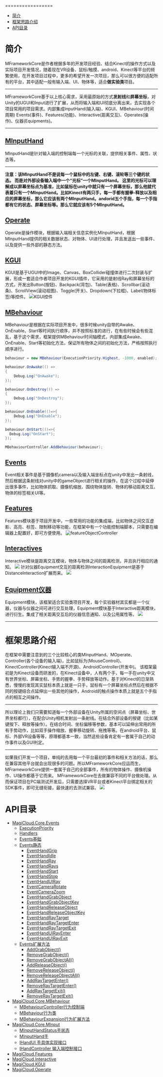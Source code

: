 
=================

   * [简介](#简介)
   * [框架思路介绍](#框架思路介绍)
   * [API目录](#api目录)

# 简介
MFrameworkCore是作者根据多年的开发项目经验、结合Kinect的操作方式以及实际项目开发情况，随着现在VR设备、鼠标/触摸、android、Kinect等平台的频繁使用，在开发项目过程中，更多的希望开发一次项目，那么可以很方便的适配所有的平台，其中适配一般有输入端、UI、物体等，适合**做实验类**项目。

* * *

MFrameworkCore基于以上核心需求，采用最原始的方式**发射线**和**屏幕坐标**，对Unity的UGUI和Input进行了扩展，从而将输入端和UI彻底分离出来，去实现各个项目常用的项目需求。内部集成InputHand(输入端)、KGUI、MBehaviour(时间周期)
Events(事件)、Features(功能)、Interactive(距离交互)、Operates(操作)、仪器(Equipments)。

* * *

## [MInputHand](https://github.com/iothua/MFrameworkCore/wiki/MagiCloud.Core.MInput#MInputHand)
MInputHand是针对输入端的控制端每一个光标的关联，提供相关事件、属性、状态等。
* * *
**注意：该MInputHand不是说每一个鼠标中的左键、右键、滚轮等三个键的状态。 而是对外部设备输入端中一个“光标”一个MInputHand。 这里的光标可以理解成以屏幕坐标点为基准，比如鼠标在unity中就只有一个屏幕坐标，那么他就代表着只有一个MInputHand。比如Kinect有两只手，每一手都有握拳-释放以及相应的屏幕坐标，那么它应该有两个MInputHand。andorid五个手指，每一个手指都有它的状态、屏幕坐标等。那么它就应该有5个MInputHand。**

## [Operate](https://github.com/iothua/MFrameworkCore/wiki/MagiCloud.Operate)
Operate是操作模块，根据输入端相关信息实例化MInputHand，根据MInputHand提供的相关数据状态、对物体、UI进行处理，并且发送出一些事件、以及提供一些外部的静态方法。

## [KGUI](https://github.com/iothua/MFrameworkCore/wiki/MagiCloud.KGUI)
KGUI是基于UGUI中的Image、Canvas、BoxCollider碰撞体进行二次封装与扩展，形成一套适合作者项目开发的KGUI插件，它采用的是射线Ray和屏幕坐标的方式，开发出Button(按钮)、Backpack(背包)、Table(表格)、Scrollbar(滚动条)、ScrollView(滚动视图)、Toggle(开关)、Dropdown(下拉框)、Label(物体标签)等控件。
![KGUI控件](https://github.com/iothua/MFrameworkCore/blob/develop/WikiPng/kgui/kgui_control.jpg)

## [MBehaviour](https://github.com/iothua/MFrameworkCore/wiki/MagiCloud.Core.MBehaviour)
MBehaviour是根据在实际项目开发中，很多时候unity自带的Awake、OnEnable、Start等时间执行顺序，并不按照标准的进行，在有些时候会有些混乱，基于这个需求，框架提供MBehaviour时间轴模式，内部集成Awake、OnEnable、Start等初始化方法，保证所有物体之间的初始化方法，严格按照执行顺序进行。

```cs
behaviour = new MBehaviour(ExecutionPriority.Highest, -1000, enabled);

behaviour.OnAwake(() =>
{
    Debug.Log("OnAwake");
});

behaviour.OnDestroy(() =>
{
    Debug.Log("OnDestroy");
});

behaviour.OnEnable(()=>{
    Debug.Log("OnEnable");
});

behaviour.OnStart(()=>{
  Debug.Log("OnStart");
});

MBehaviourController.AddBehaviour(behaviour);
```

## [Events](https://github.com/iothua/MFrameworkCore/wiki/MagiCloud.Core.Events#Events静态)
Event相关事件是基于摄像机camera以及输入端坐标点在unity中发出一条射线，然后根据这条射线对unity中的gameObject进行相关的操作，在这个过程中延伸出很多事件，比如物体抓取、摄像机缩放、围绕物体旋转、物体的移动距离交互、物体的标签相关UI等。
##  [Features](https://github.com/iothua/MFrameworkCore/wiki/MagiCloud.Features)
Features模块基于项目开发中，一些常用的功能的集成端，比如物体之间交互虚影、高亮、标签、限制移动等功能，在框架中有一个功能控制端脚本，只需要在编辑器上配置好，即可方便使用。
![featureObjectController](https://github.com/iothua/MFrameworkCore/blob/develop/WikiPng/featureObjectController.jpg)
##  [Interactives](https://github.com/iothua/MFrameworkCore/wiki/MagiCloud.Interactive)
Interactive模块是距离交互模块，物体与物体之间的距离检测，并且执行相应的通知。
![](https://github.com/iothua/MFrameworkCore/blob/develop/WikiPng/distanceIntecation.jpg)
针对仪器Equipment交互的距离检测InteractionEquipment是基于DistanceInteraction扩展而来。
![](https://github.com/iothua/MFrameworkCore/blob/develop/WikiPng/interactionEquipment.jpg)
## [Equipment仪器](https://github.com/iothua/MFrameworkCore/wiki/MagiCloud.Features#%E4%BB%AA%E5%99%A8%E7%AB%AFequipmentbase)
Equipment模块，该框架适合实验类项目开发，每个实验器材其实都是一个仪器，仪器与仪器之间可进行交互处理，Equipment模块基于Interactive距离模块，进行衍生。集成了相关距离交互后的仪器信息通知、以及公用属性等。
![](https://github.com/iothua/MFrameworkCore/blob/develop/WikiPng/equipmentBase.png)

* * *

# 框架思路介绍
在框架中需要注意到的三个比较核心的类MInputHand、MOperate、Controller(各个设备的输入端)，比如鼠标为(MouseControll)、KinectController(Kinect输入端不开源)、AndroidController(开发中)。
该框架最初是为Kinect设备而研发的，在Kinect设备中，人有两个手，每一手在unity中又有世界坐标、屏幕坐标、手势的握拳、手势释放等动作。基于对Kinect的日渐熟悉，慢慢的发现其实鼠标本质上就是一只手，鼠标有一个屏幕坐标点然后在根据不同的按键结合点延伸出一些其他的操作，Android的触点操作本质上就是五个手指点的相互之间操作。

* * *

所以理论上我们只需要知道每一个外部设备在Unity所属的空间点（屏幕坐标、世界坐标都行），在配合Unity相机发射出一条射线。在结合外部设备的按键（比如某键按下、释放等操作）。在结合时间、坐标偏移等参数，基本可以延伸出常用的所有手势动作，比如双手操作缩放、握拳移动旋转、拖拽等等。在android平台、鼠标、外部VR设备等等，原理都基本一致，当然这些设备肯定有一套属于自己的动作事件以及GUI判定。

* * *

如果我们开发一个项目，单纯的去用每一个平台最初的事件和相关方法的话，那么在兼容其他平台就会出现很多的问题。所以MFrameworkCore应运而生，MFrameworkCore提供一套属于自己的全部事件，所有的物体操作、摄像机操作、UI操作都基于它而来。 MFrameworkCore在去做兼容不同的平台做处理。从而保证项目在PC端测试开发后，只需要选择VR平台或者Kinect平台绑定相关的SDK事件，即可无缝衔接，最快速的去测试兼容。
![](https://github.com/iothua/MFrameworkCore/blob/develop/WikiPng/%E7%BB%93%E6%9E%84%E5%9B%BE.jpg)

API目录
=================
* [MagiCloud.Core.Events](https://github.com/iothua/MFrameworkCore/wiki/MagiCloud.Core.Events)
   * [ExecutionPriority](https://github.com/iothua/MFrameworkCore/wiki/MagiCloud.Core.Events#executionpriority)
   * [Handlers](https://github.com/iothua/MFrameworkCore/wiki/MagiCloud.Core.Events#handlers) 
   * [Events基础](https://github.com/iothua/MFrameworkCore/wiki/MagiCloud.Core.Events#events基础) 
   * [Events静态](https://github.com/iothua/MFrameworkCore/wiki/MagiCloud.Core.Events#events静态)
      * [EventHandGrip](https://github.com/iothua/MFrameworkCore/wiki/MagiCloud.Core.Events#eventhandgrip)
      * [EventHandIdle](https://github.com/iothua/MFrameworkCore/wiki/MagiCloud.Core.Events#eventhandidle)
      * [EventHandRay](https://github.com/iothua/MFrameworkCore/wiki/MagiCloud.Core.Events#eventhandray)
      * [EventHandRays](https://github.com/iothua/MFrameworkCore/wiki/MagiCloud.Core.Events#eventhandrays)
      * [EventHandStart](https://github.com/iothua/MFrameworkCore/wiki/MagiCloud.Core.Events#eventhandstart)
      * [EventHandStop](https://github.com/iothua/MFrameworkCore/wiki/MagiCloud.Core.Events#eventhandstop)
      * [EventHandUIRay](https://github.com/iothua/MFrameworkCore/wiki/MagiCloud.Core.Events#eventhanduiray)
      * [EventCameraRotate](https://github.com/iothua/MFrameworkCore/wiki/MagiCloud.Core.Events#eventcamerarotate)
      * [EventCameraZoom](https://github.com/iothua/MFrameworkCore/wiki/MagiCloud.Core.Events#eventcamerazoom)
      * [EventHandGrabObject](https://github.com/iothua/MFrameworkCore/wiki/MagiCloud.Core.Events#eventhandgrabobject)
      * [EventHandGrabObjectKey](https://github.com/iothua/MFrameworkCore/wiki/MagiCloud.Core.Events#eventhandgrabobjectkey)
      * [EventHandReleaseObject](https://github.com/iothua/MFrameworkCore/wiki/MagiCloud.Core.Events#eventhandreleaseobject)
      * [EventHandReleaseObjectKey](https://github.com/iothua/MFrameworkCore/wiki/MagiCloud.Core.Events#eventhandreleaseobjectkey)
      * [EventHandRayTarget](https://github.com/iothua/MFrameworkCore/wiki/MagiCloud.Core.Events#eventhandraytarget)
      * [EventHandRayTargetEnter](https://github.com/iothua/MFrameworkCore/wiki/MagiCloud.Core.Events#eventhandraytargetenter)
      * [EventHandRayTargetExit](https://github.com/iothua/MFrameworkCore/wiki/MagiCloud.Core.Events#eventhandraytargetexit)
      * [EventHandUIRayEnter](https://github.com/iothua/MFrameworkCore/wiki/MagiCloud.Core.Events#eventhanduirayenter)
      * [EventHandUIRayExit](https://github.com/iothua/MFrameworkCore/wiki/MagiCloud.Core.Events#eventhanduirayexit)
   * [Events扩展方法](https://github.com/iothua/MFrameworkCore/wiki/MagiCloud.Core.Events#events扩展方法)
      * [AddGrabObject()](https://github.com/iothua/MFrameworkCore/wiki/MagiCloud.Core.Events#addgrabobject)
      * [RemoveGrabObject()](https://github.com/iothua/MFrameworkCore/wiki/MagiCloud.Core.Events#removegrabobject)
      * [RemoveGrabObjectAll()](https://github.com/iothua/MFrameworkCore/wiki/MagiCloud.Core.Events#removegrabobjectall)
      * [AddReleaseObject()](https://github.com/iothua/MFrameworkCore/wiki/MagiCloud.Core.Events#addreleaseobject)
      * [RemoveReleaseObject()](https://github.com/iothua/MFrameworkCore/wiki/MagiCloud.Core.Events#removereleaseobject)
      * [RemoveReleaseObjectAll()](https://github.com/iothua/MFrameworkCore/wiki/MagiCloud.Core.Events#removereleaseobjectall)
      * [AddRayTargetEnter()](https://github.com/iothua/MFrameworkCore/wiki/MagiCloud.Core.Events#addraytargetenter)
      * [RemoveRayTargetEnter()](https://github.com/iothua/MFrameworkCore/wiki/MagiCloud.Core.Events#removeraytargetenter)
      * [AddRayTargetExit()](https://github.com/iothua/MFrameworkCore/wiki/MagiCloud.Core.Events#addraytargetexit)
      * [RemoveRayTargetExit()](https://github.com/iothua/MFrameworkCore/wiki/MagiCloud.Core.Events#removeraytargetexit)
* [MagiCloud.Core.MBehaviour](https://github.com/iothua/MFrameworkCore/wiki/MagiCloud.Core.MBehaviour)
  * [MBehaviourController行为控制端](https://github.com/iothua/MFrameworkCore/wiki/MagiCloud.Core.MBehaviour#mbehaviourcontroller)
  * [MBehaviour行为类](https://github.com/iothua/MFrameworkCore/wiki/MagiCloud.Core.MBehaviour#mbehaviour)
  * [MBehaviourExpansion行为扩展方法](https://github.com/iothua/MFrameworkCore/wiki/MagiCloud.Core.MBehaviour#mbehaviourexpansion)
* [MagiCloud.Core.MInput](https://github.com/iothua/MFrameworkCore/wiki/MagiCloud.Core.MInput)
  * [MInputHandStatus手状态](https://github.com/iothua/MFrameworkCore/wiki/MagiCloud.Core.MInput#minputhandstatus)
  * [MInputHand手](https://github.com/iothua/MFrameworkCore/wiki/MagiCloud.Core.MInput#minputhand)
  * [IHandUI 手具体实现接口](https://github.com/iothua/MFrameworkCore/wiki/MagiCloud.Core.MInput#minputhand)
  * [IHandController 输入端控制接口](https://github.com/iothua/MFrameworkCore/wiki/MagiCloud.Core.MInput#ihandcontroller)
* [MagiCloud.Features](https://github.com/iothua/MFrameworkCore/wiki/MagiCloud.Features)
* [MagiCloud.Interactive](https://github.com/iothua/MFrameworkCore/wiki/MagiCloud.Interactive)
* [MagiCloud.KGUI](https://github.com/iothua/MFrameworkCore/wiki/MagiCloud.KGUI)
* [MagiCloud.Operate](https://github.com/iothua/MFrameworkCore/wiki/MagiCloud.Operate)
